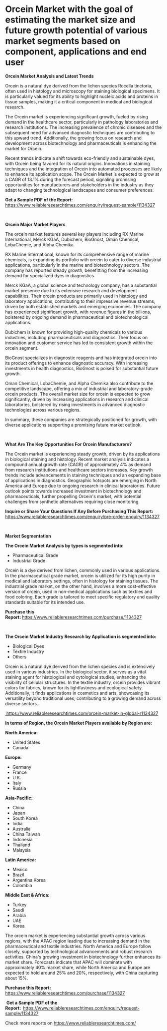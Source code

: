 <p><h1>Orcein Market with the goal of estimating the market size and future growth potential of various market segments based on component, applications and end user</h1></p><p><strong>Orcein Market Analysis and Latest Trends</strong></p>
<p><p>Orcein is a natural dye derived from the lichen species Rocella tinctoria, often used in histology and microscopy for staining biological specimens. It is particularly valued for its ability to highlight nucleic acids and proteins in tissue samples, making it a critical component in medical and biological research.</p><p>The Orcein market is experiencing significant growth, fueled by rising demand in the healthcare sector, particularly in pathology laboratories and research institutions. The increasing prevalence of chronic diseases and the subsequent need for advanced diagnostic techniques are contributing to this upward trend. Additionally, the growing focus on research and development across biotechnology and pharmaceuticals is enhancing the market for Orcein.</p><p>Recent trends indicate a shift towards eco-friendly and sustainable dyes, with Orcein being favored for its natural origins. Innovations in staining techniques and the integration of Orcein into automated processes are likely to enhance its application scope. The Orcein Market is expected to grow at a CAGR of 13.1% during the forecast period, signaling promising opportunities for manufacturers and stakeholders in the industry as they adapt to changing technological landscapes and consumer preferences.</p></p>
<p><strong>Get a Sample PDF of the Report:&nbsp;</strong> <a href="https://www.reliableresearchtimes.com/enquiry/request-sample/1134327?utm_campaign=3386&utm_medium=2&utm_source=Github&utm_content=ia&utm_term=25032025&utm_id=orcein">https://www.reliableresearchtimes.com/enquiry/request-sample/1134327</a></p>
<p>&nbsp;</p>
<p><strong>Orcein Major Market Players</strong></p>
<p><p>The orcein market features several key players including RX Marine International, Merck KGaA, Dubichem, BioGnost, Oman Chemical, LobaChemie, and Alpha Chemika. </p><p>RX Marine International, known for its comprehensive range of marine chemicals, is expanding its portfolio with orcein to cater to diverse industrial applications, particularly in the marine and biotechnology sectors. The company has reported steady growth, benefitting from the increasing demand for specialized dyes in diagnostics.</p><p>Merck KGaA, a global science and technology company, has a substantial market presence due to its extensive research and development capabilities. Their orcein products are primarily used in histology and laboratory applications, contributing to their impressive revenue streams, driven by both established markets and emerging economies. The company has experienced significant growth, with revenue figures in the billions, bolstered by ongoing demand in pharmaceutical and biotechnological applications.</p><p>Dubichem is known for providing high-quality chemicals to various industries, including pharmaceuticals and diagnostics. Their focus on innovation and customer service has led to consistent growth within the orcein segment. </p><p>BioGnost specializes in diagnostic reagents and has integrated orcein into its product offerings to enhance diagnostic accuracy. With increasing investments in health diagnostics, BioGnost is poised for substantial future growth.</p><p>Oman Chemical, LobaChemie, and Alpha Chemika also contribute to the competitive landscape, offering a mix of industrial and laboratory-grade orcein products. The overall market size for orcein is expected to grow significantly, driven by increasing applications in research and clinical laboratories, bolstered by rising investments in advanced diagnostic technologies across various regions. </p><p>In summary, these companies are strategically positioned for growth, with diverse applications supporting a promising future market outlook.</p></p>
<p>&nbsp;</p>
<p><strong>What Are The Key Opportunities For Orcein Manufacturers?</strong></p>
<p><p>The Orcein market is experiencing steady growth, driven by its applications in biological staining and histology. Recent market analysis indicates a compound annual growth rate (CAGR) of approximately 4% as demand from research institutions and healthcare sectors increases. Key growth trends include advancements in staining techniques and an expanding base of applications in diagnostics. Geographic hotspots are emerging in North America and Europe due to ongoing research in clinical laboratories. Future outlook points towards increased investment in biotechnology and pharmaceuticals, further propelling Orcein's market, with potential challenges from synthetic alternatives requiring close monitoring.</p></p>
<p><strong>Inquire or Share Your Questions If Any Before Purchasing This Report:</strong> <a href="https://www.reliableresearchtimes.com/enquiry/pre-order-enquiry/1134327?utm_campaign=3386&utm_medium=2&utm_source=Github&utm_content=ia&utm_term=25032025&utm_id=orcein">https://www.reliableresearchtimes.com/enquiry/pre-order-enquiry/1134327</a></p>
<p>&nbsp;</p>
<p><strong>Market Segmentation</strong></p>
<p><strong>The Orcein Market Analysis by types is segmented into:</strong></p>
<p><ul><li>Pharmaceutical Grade</li><li>Industrial Grade</li></ul></p>
<p><p>Orcein is a dye derived from lichen, commonly used in various applications. In the pharmaceutical grade market, orcein is utilized for its high purity in medical and laboratory settings, often in histology for staining tissues. The industrial grade market, on the other hand, involves a more cost-effective version of orcein, used in non-medical applications such as textiles and food coloring. Each grade is tailored to meet specific regulatory and quality standards suitable for its intended use.</p></p>
<p><strong>Purchase this Report:&nbsp;</strong><a href="https://www.reliableresearchtimes.com/purchase/1134327?utm_campaign=3386&utm_medium=2&utm_source=Github&utm_content=ia&utm_term=25032025&utm_id=orcein">https://www.reliableresearchtimes.com/purchase/1134327</a></p>
<p>&nbsp;</p>
<p><strong>The Orcein Market Industry Research by Application is segmented into:</strong></p>
<p><ul><li>Biological Dyes</li><li>Textile Industry</li><li>Others</li></ul></p>
<p><p>Orcein is a natural dye derived from the lichen species and is extensively used in various industries. In the biological sector, it serves as a vital staining agent for histological and cytological studies, enhancing the visibility of cellular structures. In the textile industry, orcein provides vibrant colors for fabrics, known for its lightfastness and ecological safety. Additionally, it finds applications in cosmetics and arts, showcasing its versatility beyond traditional uses, contributing to a growing demand across diverse sectors.</p></p>
<p><a href="https://www.reliableresearchtimes.com/orcein-market-in-global-r1134327?utm_campaign=3386&utm_medium=2&utm_source=Github&utm_content=ia&utm_term=25032025&utm_id=orcein">&nbsp;https://www.reliableresearchtimes.com/orcein-market-in-global-r1134327</a></p>
<p><strong>In terms of Region, the Orcein Market Players available by Region are:</strong></p>
<p>
    <p> <strong> North America: </strong>
        <ul>
            <li>United States</li>
            <li>Canada</li>
        </ul>
        </p> 
    <p> <strong> Europe: </strong>
        <ul>
            <li>Germany</li>
            <li>France</li>
            <li>U.K.</li>
            <li>Italy</li>
            <li>Russia</li>
        </ul>
        </p> 
    <p> <strong> Asia-Pacific: </strong>
        <ul>
            <li>China</li>
            <li>Japan</li>
            <li>South Korea</li>
            <li>India</li>
            <li>Australia</li>
            <li>China Taiwan</li>
            <li>Indonesia</li>
            <li>Thailand</li>
            <li>Malaysia</li>
        </ul>
        </p> 
    <p> <strong> Latin America: </strong>
        <ul>
            <li>Mexico</li>
            <li>Brazil</li>
            <li>Argentina Korea</li>
            <li>Colombia</li>
        </ul>
        </p> 
    <p> <strong> Middle East & Africa: </strong>
        <ul>
            <li>Turkey</li>
            <li>Saudi</li>
            <li>Arabia</li>
            <li>UAE</li>
            <li>Korea</li>
        </ul>
    </p>
    </p>
<p><p>The orcein market is experiencing substantial growth across various regions, with the APAC region leading due to increasing demand in the pharmaceutical and textile industries. North America and Europe follow closely, supported by technological advancements and robust research activities. China's growing investment in biotechnology further enhances its market share. Forecasts indicate that APAC will dominate with approximately 40% market share, while North America and Europe are expected to hold around 25% and 20%, respectively, with China capturing about 15%.</p></p>
<p><strong>Purchase this Report: </strong><a href="https://www.reliableresearchtimes.com/purchase/1134327?utm_campaign=3386&utm_medium=2&utm_source=Github&utm_content=ia&utm_term=25032025&utm_id=orcein">https://www.reliableresearchtimes.com/purchase/1134327</a></p>
<p>&nbsp;<strong>Get a Sample PDF of the Report:&nbsp;&nbsp;</strong><a href="https://www.reliableresearchtimes.com/enquiry/request-sample/1134327?utm_campaign=3386&utm_medium=2&utm_source=Github&utm_content=ia&utm_term=25032025&utm_id=orcein">https://www.reliableresearchtimes.com/enquiry/request-sample/1134327</a></p>
<p><strong></strong></p>
<p>Check more reports on <a href="https://www.reliableresearchtimes.com/?utm_campaign=3386&utm_medium=2&utm_source=Github&utm_content=ia&utm_term=25032025&utm_id=orcein">https://www.reliableresearchtimes.com/</a></p>